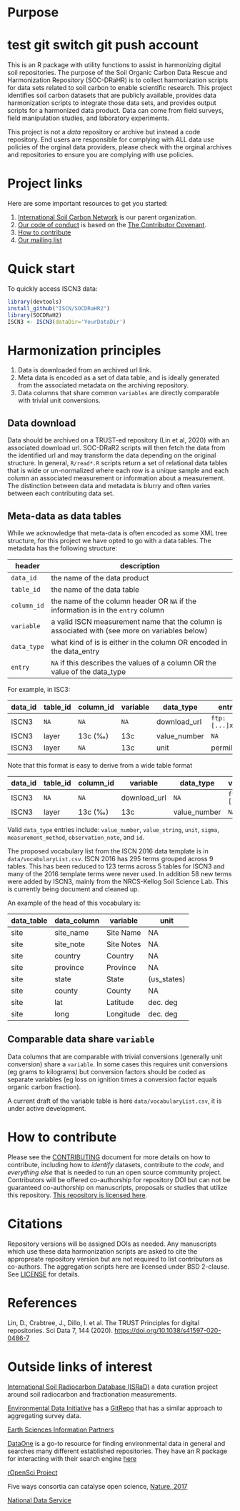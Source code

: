 # Purpose
# test git switch git push account
This is an R package with utility functions to assist in harmonizing digital soil repositories.
The purpose of the Soil Organic Carbon Data Rescue and Harmonization Repository (SOC-DRaHR) is to collect harmonization scripts for data sets related to soil carbon to enable scientific research.
This project identifies soil carbon datasets that are publicly available, provides data harmonization scripts to integrate those data sets, and provides output scripts for a harmonized data product.
Data can come from field surveys, field manipulation studies, and laboratory experiments.

This project is not a _data_ repository or archive but instead a code repository.
End users are responsible for complying with ALL data use policies of the orginal data providers, please check with the orginal archives and repositories to ensure you are complying with use policies.

# Project links

Here are some important resources to get you started:
1) [International Soil Carbon Network](http://iscn.fluxdata.org/) is our parent organization.
2) [Our code of conduct](CONTRIBUTING.md) is based on the [The Contributor Covenant](https://www.contributor-covenant.org/).
3) [How to contribute](CONTRIBUTING.md)
4) [Our mailing list](https://groups.google.com/forum/#!forum/soc-drahr)

# Quick start

To quickly access ISCN3 data:
```R
library(devtools)
install_github("ISCN/SOCDRaHR2")
library(SOCDRaH2)
ISCN3 <- ISCN3(dataDir='YourDataDir')
```

# Harmonization principles

1) Data is downloaded from an archived url link.
2) Meta data is encoded as a set of data table, and is ideally generated from the associated metadata on the archiving repository.
3) Data columns that share common `variables` are directly comparable with trivial unit conversions.

## Data download

Data should be archived on a TRUST-ed repository (Lin et al, 2020) with an associated download url.
SOC-DRaR2 scripts will then fetch the data from the identified url and may transform the data depending on the original structure.
In general, `R/read*.R` scripts return a set of relational data tables that is wide or un-normalized where each row is a unique sample and each column an associated measurement or information about a measurement.
The distinction between data and metadata is blurry and often varies between each contributing data set.

## Meta-data as data tables

While we acknowledge that meta-data is often encoded as some XML tree structure, for this project we have opted to go with a data tables.
The metadata has the following structure:

header | description
------------|-------------
 `data_id`  | the name of the data product
 `table_id` | the name of the data table
 `column_id`| the name of the column header OR `NA` if the information is in the `entry` column
 `variable` | a valid ISCN measurement name that the column is associated with (see more on variables below)
 `data_type` | what kind of is is either in the column OR encoded in the data_entry
 `entry` | `NA` if this describes the values of a column OR the value of the data_type

For example, in ISC3:

data_id  |  table_id | column_id | variable | data_type | entry
---------|---------|-----------|----------|-----------|------
  ISCN3  |   `NA`  | `NA`      |    `NA`  | download_url | `ftp:[...]xlsx`
  ISCN3  |  layer  | 13c (‰)   |  13c     | value_number | `NA`
  ISCN3  |  layer  |   `NA`    |  13c     | unit      | permille

Note that this format is easy to derive from a wide table format

data_id  |  table_id | column_id | variable | data_type |  value_string |   unit 
---------|----------|-----------|-----------|-----------|---------------|------------
  ISCN3  |   `NA`   | `NA`  | download_url | `NA`       |  `ftp:[...]xlsx` |  `NA`   
  ISCN3  |  layer  | 13c (‰)   |  13c     | value_number |  `NA`         |  permille
  
Valid `data_type` entries include: `value_number`, `value_string`, `unit`, `sigma`, `measurement_method`, `observation_note`, and `id`.

The proposed vocabulary list from the ISCN 2016 data template is in `data/vocabularyList.csv`.
ISCN 2016 has 295 terms grouped across 9 tables. 
This has been reduced to 123 terms across 5 tables for ISCN3 and many of the 2016 template terms were never used.
In addition 58 new terms were added by ISCN3, mainly from the NRCS-Kellog Soil Science Lab.
This is currently being document and cleaned up.

An example of the head of this vocabulary is:

data_table|data_column|variable|unit
----------|-----------|-------------------|----
site|site_name|Site Name|NA
site|site_note|Site Notes|NA
site|country|Country|NA
site|province|Province|NA
site|state|State|(us_states)
site|county|County|NA
site|lat|Latitude|dec. deg
site|long|Longitude|dec. deg

## Comparable data share `variable`

Data columns that are comparable with trivial conversions (generally unit conversion) share a `variable`.
In some cases this requires unit conversions (eg grams to kilograms) but conversion factors should be coded as separate variables (eg loss on ignition times a conversion factor equals organic carbon fraction).

A current draft of the variable table is here `data/vocabularyList.csv`, it is under active development.


# How to contribute

Please see the [CONTRIBUTING](CONTRIBUTING.md) document for more details on how to contribute, including how to *identify* datasets, contribute to the *code*, and *everything else* that is needed to run an open source community project.
Contributors will be offered co-authorship for repository DOI but can not be guaranteed co-authorship on manuscripts, proposals or studies that utilize this repository.
[This repository is licensed here](LICENSE).

# Citations
Repository versions will be assigned DOIs as needed.
Any manuscripts which use these data harmonization scripts are asked to cite the appropreate repository version but are not required to list contributors as co-authors.
The aggregation scripts here are licensed under BSD 2-clause. See [LICENSE](LICENSE.txt) for details.

# References

Lin, D., Crabtree, J., Dillo, I. et al. The TRUST Principles for digital repositories. Sci Data 7, 144 (2020). https://doi.org/10.1038/s41597-020-0486-7

# Outside links of interest

[International Soil Radiocarbon Database (ISRaD)](https://soilradiocarbon.org/) a data curation project around soil radiocarbon and fractionation measurements.

[Environmental Data Initiative](https://environmentaldatainitiative.org/) has a [GitRepo](https://github.com/EDIorg/ecocomDP) that has a similar approach to aggregating survey data.

[Earth Sciences Information Partners](http://www.esipfed.org/)

[DataOne](https://www.dataone.org/) is a go-to resource for finding environmental data in general and searches many different established repositories. They have an R package for interacting with their search engine [here](https://jsta.github.io/2017/03/28/dataone.html)

[rOpenSci Project](https://ropensci.github.io/)

Five ways consortia can catalyse open science, [Nature, 2017](http://www.nature.com/news/five-ways-consortia-can-catalyse-open-science-1.21706)

[National Data Service](http://www.nationaldataservice.org/)


